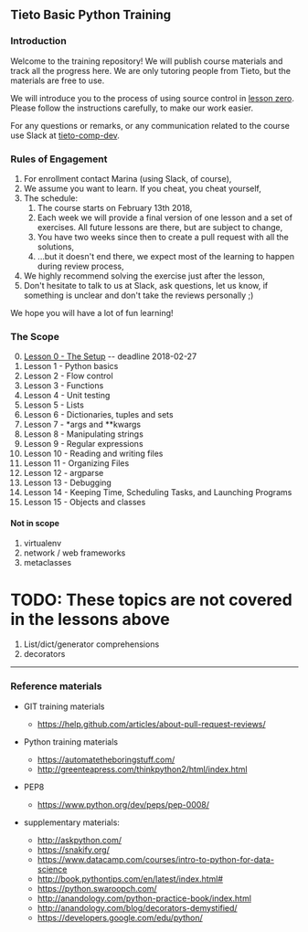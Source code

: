 ## Tieto Basic Python Training

### Introduction

Welcome to the training repository! We will publish course materials
and track all the progress here. We are only tutoring people from Tieto,
but the materials are free to use.

We will introduce you to the process of using source control in [lesson zero](https://github.com/jedzej/tietopythontraining-basic/blob/master/SCOPE.md#lesson-0---the-setup).
Please follow the instructions carefully, to make our work easier.

For any questions or remarks, or any communication related to the
course use Slack at [tieto-comp-dev](https://tieto-comp-dev.slack.com/messages/).

### Rules of Engagement

1. For enrollment contact Marina (using Slack, of course),
1. We assume you want to learn. If you cheat, you cheat yourself,
1. The schedule:
    1. The course starts on February 13th 2018,
    1. Each week we will provide a final version of one lesson and
       a set of exercises. All future lessons are there, but are
       subject to change,
    1. You have two weeks since then to create a pull request with all
       the solutions,
    1. ...but it doesn't end there, we expect most of the learning to
       happen during review process,
1. We highly recommend solving the exercise just after the lesson,
1. Don't hesitate to talk to us at Slack, ask questions, let us know,
   if something is unclear and don't take the reviews personally ;)

We hope you will have a lot of fun learning!

### The Scope
0. [Lesson 0 - The Setup](./course/lesson_00_the_setup/) -- deadline 2018-02-27
1. Lesson 1 - Python basics
1. Lesson 2 - Flow control
1. Lesson 3 - Functions
1. Lesson 4 - Unit testing
1. Lesson 5 - Lists
1. Lesson 6 - Dictionaries, tuples and sets
1. Lesson 7 - \*args and \*\*kwargs
1. Lesson 8 - Manipulating strings
1. Lesson 9 - Regular expressions
1. Lesson 10 - Reading and writing files
1. Lesson 11 - Organizing Files
1. Lesson 12 - argparse
1. Lesson 13 - Debugging
1. Lesson 14 - Keeping Time, Scheduling Tasks, and Launching Programs
1. Lesson 15 - Objects and classes

#### Not in scope
1. virtualenv
1. network / web frameworks
1. metaclasses


# TODO: These topics are not covered in the lessons above
1. List/dict/generator comprehensions
11. decorators

---
### Reference materials

- GIT training materials
  - https://help.github.com/articles/about-pull-request-reviews/

- Python training materials
  - https://automatetheboringstuff.com/
  - http://greenteapress.com/thinkpython2/html/index.html

- PEP8
  - https://www.python.org/dev/peps/pep-0008/

- supplementary materials:
  - http://askpython.com/
  - https://snakify.org/
  - https://www.datacamp.com/courses/intro-to-python-for-data-science
  - http://book.pythontips.com/en/latest/index.html#
  - https://python.swaroopch.com/
  - http://anandology.com/python-practice-book/index.html
  - http://anandology.com/blog/decorators-demystified/
  - https://developers.google.com/edu/python/
